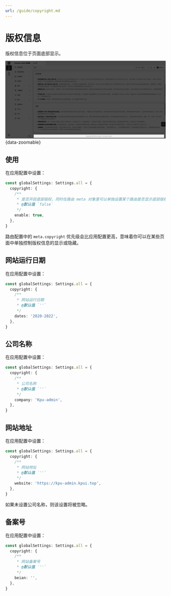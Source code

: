 ```yaml
---
url: /guide/copyright.md
---
```

# 版权信息

版权信息位于页面底部显示。

![](/copyright.png){data-zoomable}

## 使用

在应用配置中设置：

```ts {2-8}
const globalSettings: Settings.all = {
  copyright: {
    /**
     * 是否开启底部版权，同时在路由 meta 对象里可以单独设置某个路由是否显示底部版权信息
     * @默认值 `false`
     */
    enable: true,
  },
}
```

路由配置中的 `meta.copyright` 优先级会比应用配置更高，意味着你可以在某些页面中单独控制版权信息的显示或隐藏。

## 网站运行日期

在应用配置中设置：

```ts {2-8}
const globalSettings: Settings.all = {
  copyright: {
    /**
     * 网站运行日期
     * @默认值 `''`
     */
    dates: '2020-2022',
  },
}
```

## 公司名称

在应用配置中设置：

```ts {2-8}
const globalSettings: Settings.all = {
  copyright: {
    /**
     * 公司名称
     * @默认值 `''`
     */
    company: 'Kpu-admin',
  },
}
```

## 网站地址

在应用配置中设置：

```ts {2-8}
const globalSettings: Settings.all = {
  copyright: {
    /**
     * 网站地址
     * @默认值 `''`
     */
    website: 'https://kpu-admin.kpui.top',
  },
}
```

如果未设置公司名称，则该设置将被忽略。

## 备案号

在应用配置中设置：

```ts {2-8}
const globalSettings: Settings.all = {
  copyright: {
    /**
     * 网站备案号
     * @默认值 `''`
     */
    beian: '',
  },
}
```
